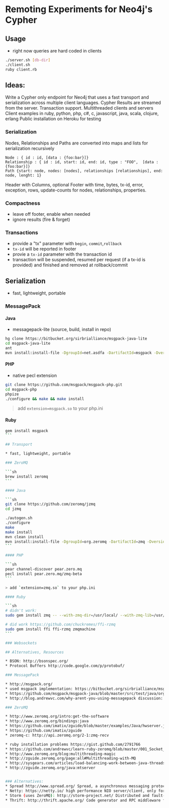 # Remoting Experiments for Neo4j's Cypher

## Usage

* right now queries are hard coded in clients

```sh
./server.sh [db-dir]
./client.sh
ruby client.rb
```

## Ideas:

Write a Cypher only endpoint for Neo4j that uses a fast transport and serialization across multiple client languages.
Cypher Results are streamed from the server. Transaction support. Multithreaded clients and servers
Client examples in ruby, python, php, c#, c, javascript, java, scala, clojure, erlang
Public installation on Heroku for testing

### Serialization
Nodes, Relationships and Paths are converted into maps and lists for serialization recursively
 
    Node : { id : id, [data : {foo:bar}]}
    Relationship : { id : id, start: id, end: id, type : "FOO",  [data : {foo:bar}]}
    Path {start: node, nodes: [nodes], relationships [relationships], end: node, lenght: 1}

Header with Columns, optional Footer with time, bytes, tx-id, error, exception, rows, update-counts for nodes, relationships, properties.

### Compactness

* leave off footer, enable when needed
* ignore results (fire & forget)

### Transactions

* provide a "tx" parameter with `begin`, `commit`,`rollback`
* `tx-id` will be reported in footer
* provie a `tx-id` parameter with the transaction id    
* transaction will be suspended, resumed per request (if a tx-id is provided) and finished and removed at rollback/commit

## Serialization

* fast, lightweight, portable

### MessagePack

#### Java

* messagepack-lite (source, build, install in repo)

```sh
hg clone https://bitbucket.org/sirbrialliance/msgpack-java-lite
cd msgpack-java-lite
ant
mvn install:install-file -DgroupId=net.asdfa -DartifactId=msgpack -Dversion=0.0.1 -Dfile=dist/msgpack-java-lite.jar  -Dpackaging=jar -DgeneratePom=true
```

#### PHP

* native pecl extension

```sh
git clone https://github.com/msgpack/msgpack-php.git
cd msgpack-php
phpize
./configure && make && make install
```

> add `extension=msgpack.so` to your php.ini

#### Ruby

````sh
gem install msgpack
```

## Transport

* fast, lightweight, portable

### ZeroMQ

```sh
brew install zeromq
```

#### Java

```sh
git clone https://github.com/zeromq/jzmq
cd jzmq

./autogen.sh
./configure
make
make install
mvn clean install
mvn install:install-file -DgroupId=org.zeromq -DartifactId=zmq -Dversion=2.1.0 -Dfile=src/zmq.jar  -Dpackaging=jar -DgeneratePom=true
```

#### PHP

```sh
pear channel-discover pear.zero.mq
pecl install pear.zero.mq/zmq-beta
```

> add `extension=zmq.so` to your php.ini

#### Ruby

```sh
# didn't work: 
sudo gem install zmq -- --with-zmq-dir=/usr/local/ --with-zmq-lib=/usr/local/lib/

# did work https://github.com/chuckremes/ffi-rzmq
sudo gem install ffi ffi-rzmq zmqmachine
```

### Websockets

## Alternatives, Resources

* BSON: http://bsonspec.org/
* Protocol Buffers http://code.google.com/p/protobuf/

### MessagePack

* http://msgpack.org/
* used msgpack implementation: https://bitbucket.org/sirbrialliance/msgpack-java-lite/overview
* https://github.com/msgpack/msgpack-java/blob/master/src/test/java/org/msgpack/TestSimpleArrays.java
* http://blog.andrewvc.com/why-arent-you-using-messagepack discussion: http://news.ycombinator.com/item?id=2571729

### ZeroMQ

* http://www.zeromq.org/intro:get-the-software
* http://www.zeromq.org/bindings:java
* https://github.com/imatix/zguide/blob/master/examples/Java/hwserver.java
* https://github.com/imatix/zguide
* zeromq-c: http://api.zeromq.org/2-1:zmq-recv

* ruby installation problems https://gist.github.com/2791766
* https://github.com/andrewvc/learn-ruby-zeromq/blob/master/001_Socket_Types/003_req_rep.rb
* http://www.zeromq.org/blog:multithreading-magic
* http://zguide.zeromq.org/page:all#Multithreading-with-MQ
* http://sysgears.com/articles/load-balancing-work-between-java-threads-using-zeromq/
* http://zguide.zeromq.org/java:mtserver


### Alternatives:
* Spread http://www.spread.org/ Spread, a asynchronous messaging protocol
* Netty: https://netty.io/ high performance NIO server/client, only for Java/JVM
* Storm (uses ZeroMQ): http://storm-project.net/ Distributed and fault-tolerant realtime computation: stream processing, continuous computation, distributed RPC
* Thrift: http://thrift.apache.org/ Code generator and RPC middleware for cross-language client-server applications
